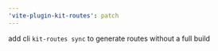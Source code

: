 ```yaml
---
'vite-plugin-kit-routes': patch
---
```


add cli `kit-routes sync` to generate routes without a full build
